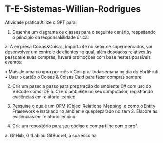 # T-E-Sistemas-Willian-Rodrigues

Atividade práticaUtilize o GPT para:

1. Desenhe um diagrama de classes para o seguinte cenário, respeitando o princípio da responsabilidade única:

a. A empresa Coisas&Coisas, importante no setor de supermercados, vai desenvolver um controle de clientes no qual, além dosdados relativos às pessoas e suas compras, haverá promoções com base nestes possíveis eventos:

• Mais de uma compra por mês
• Comprar toda semana no dia do HortiFruti
• Usar o cartão o Coisas & Coisas Card para fazer compras sempre

2. Crie um passo a passo para preparação do ambiente C# com uso do VSCode como IDE
a. Crie o ambiente no seu computador, registrando evidências em relatório técnico

3. Pesquise o que é um ORM (Object Relational Mapping) e como o Entity Framework é instalado no ambiente quepreparado no item 2. Elabore as evidências em relatório técnico

4. Crie um repositório para seu código e compartilhe com o prof.

a. GitHub, GitLab ou GitBucket, à sua escolha